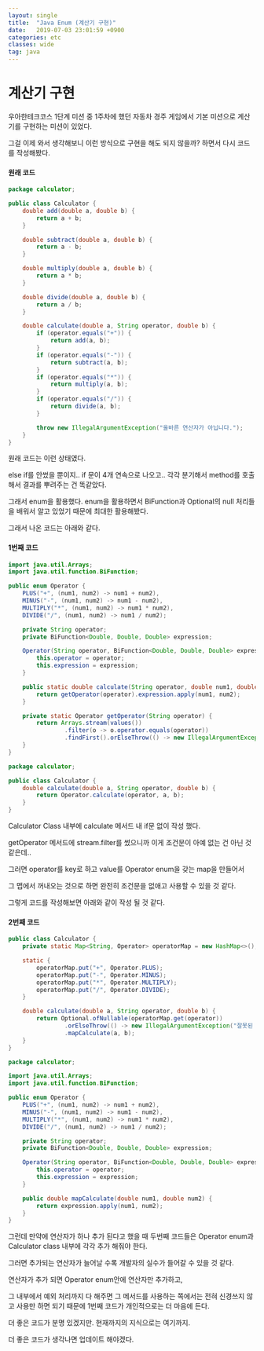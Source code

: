 ```yaml
---
layout: single
title:  "Java Enum (계산기 구현)"
date:   2019-07-03 23:01:59 +0900
categories: etc
classes: wide
tag: java
---
```


# 계산기 구현

우아한테크코스 1단계 미션 중 1주차에 했던 자동차 경주 게임에서 기본 미션으로 계산기를 구현하는 미션이 있었다.

그걸 이제 와서 생각해보니 이런 방식으로 구현을 해도 되지 않을까? 하면서 다시 코드를 작성해봤다.

#### 원래 코드

```java
package calculator;

public class Calculator {
    double add(double a, double b) {
        return a + b;
    }

    double subtract(double a, double b) {
        return a - b;
    }

    double multiply(double a, double b) {
        return a * b;
    }

    double divide(double a, double b) {
        return a / b;
    }

    double calculate(double a, String operator, double b) {
        if (operator.equals("+")) {
            return add(a, b);
        }
        if (operator.equals("-")) {
            return subtract(a, b);
        }
        if (operator.equals("*")) {
            return multiply(a, b);
        }
        if (operator.equals("/")) {
            return divide(a, b);
        }

        throw new IllegalArgumentException("올바른 연산자가 아닙니다.");
    }
}

```

원래 코드는 이런 상태였다.

else if를 안썼을 뿐이지.. if 문이 4개 연속으로 나오고.. 각각 분기해서 method를 호출해서 결과를 뿌려주는 건 똑같았다.

그래서 enum을 활용했다. enum을 활용하면서 BiFunction과 Optional의 null 처리들을 배워서 알고 있었기 때문에 최대한 활용해봤다.

그래서 나온 코드는 아래와 같다.

#### 1번째 코드

```java
import java.util.Arrays;
import java.util.function.BiFunction;

public enum Operator {
    PLUS("+", (num1, num2) -> num1 + num2),
    MINUS("-", (num1, num2) -> num1 - num2),
    MULTIPLY("*", (num1, num2) -> num1 * num2),
    DIVIDE("/", (num1, num2) -> num1 / num2);

    private String operator;
    private BiFunction<Double, Double, Double> expression;

    Operator(String operator, BiFunction<Double, Double, Double> expression) {
        this.operator = operator;
        this.expression = expression;
    }

    public static double calculate(String operator, double num1, double num2) {
        return getOperator(operator).expression.apply(num1, num2);
    }

    private static Operator getOperator(String operator) {
        return Arrays.stream(values())
                .filter(o -> o.operator.equals(operator))
                .findFirst().orElseThrow(() -> new IllegalArgumentException("올바른 연산자가 아닙니다."));
    }
}

```

```java
package calculator;

public class Calculator {
    double calculate(double a, String operator, double b) {
        return Operator.calculate(operator, a, b);
    }
}
```

Calculator Class 내부에 calculate 메서드 내 if문 없이 작성 했다.

getOperator 메서드에 stream.filter를 썼으니까 이게 조건문이 아예 없는 건 아닌 것 같은데..

그러면 operator를 key로 하고 value를 Operator enum을 갖는 map을 만들어서

그 맵에서 꺼내오는 것으로 하면 완전히 조건문을 없애고 사용할 수 있을 것 같다.

그렇게 코드를 작성해보면 아래와 같이 작성 될 것 같다.

#### 2번째 코드

```java
public class Calculator {
    private static Map<String, Operator> operatorMap = new HashMap<>();

    static {
        operatorMap.put("+", Operator.PLUS);
        operatorMap.put("-", Operator.MINUS);
        operatorMap.put("*", Operator.MULTIPLY);
        operatorMap.put("/", Operator.DIVIDE);
    }

    double calculate(double a, String operator, double b) {
        return Optional.ofNullable(operatorMap.get(operator))
                .orElseThrow(() -> new IllegalArgumentException("잘못된 연산자 입력입니다."))
                .mapCalculate(a, b);
    }
}
```

```java
package calculator;

import java.util.Arrays;
import java.util.function.BiFunction;

public enum Operator {
    PLUS("+", (num1, num2) -> num1 + num2),
    MINUS("-", (num1, num2) -> num1 - num2),
    MULTIPLY("*", (num1, num2) -> num1 * num2),
    DIVIDE("/", (num1, num2) -> num1 / num2);

    private String operator;
    private BiFunction<Double, Double, Double> expression;

    Operator(String operator, BiFunction<Double, Double, Double> expression) {
        this.operator = operator;
        this.expression = expression;
    }

    public double mapCalculate(double num1, double num2) {
        return expression.apply(num1, num2);
    }
}

```

그런데 만약에 연산자가 하나 추가 된다고 했을 때 두번째 코드들은 Operator enum과 Calculator class 내부에 각각 추가 해줘야 한다.

그러면 추가되는 연산자가 늘어날 수록 개발자의 실수가 들어갈 수 있을 것 같다.

연산자가 추가 되면 Operator enum안에 연산자만 추가하고,

그 내부에서 예외 처리까지 다 해주면 그 메서드를 사용하는 쪽에서는 전혀 신경쓰지 않고 사용만 하면 되기 때문에 1번째 코드가 개인적으로는 더 마음에 든다.

더 좋은 코드가 분명 있겠지만. 현재까지의 지식으로는 여기까지.

더 좋은 코드가 생각나면 업데이트 해야겠다.